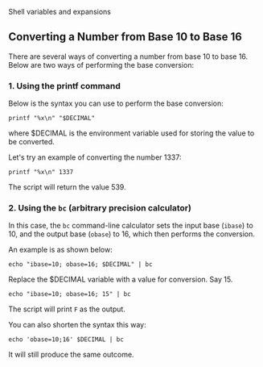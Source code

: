 Shell variables and expansions

## Converting a Number from Base 10 to Base 16
There are several ways of converting a number from base 10 to base 16. 
Below are two ways of performing the base conversion:

### 1. Using the printf command
Below is the syntax you can use to perform the base conversion:

	printf "%x\n" "$DECIMAL"

where $DECIMAL is the environment variable used for storing the value to be converted.

Let's try an example of converting the number 1337:

	printf "%x\n" 1337

The script will return the value 539.

### 2. Using the `bc` (arbitrary precision calculator)
In this case, the `bc` command-line calculator sets the input base (`ibase`) to 10, and the output base (`obase`) to 16, which then performs the conversion.

An example is as shown below:

	echo "ibase=10; obase=16; $DECIMAL" | bc

Replace the $DECIMAL variable with a value for conversion. Say 15.

	echo "ibase=10; obase=16; 15" | bc

The script will print `F` as the output. 

You can also shorten the syntax this way:

	echo 'obase=10;16' $DECIMAL | bc

It will still produce the same outcome. 
